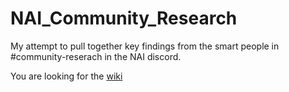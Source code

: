 # NAI_Community_Research
My attempt to pull together key findings from the smart people in #community-reserach in the NAI discord.

You are looking for the [wiki](https://github.com/TravellingRobot/NAI_Community_Research/wiki)
